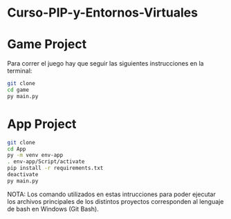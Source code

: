 # Curso-PIP-y-Entornos-Virtuales

# Game Project
Para correr el juego hay que seguir las siguientes instrucciones en la terminal:

```sh
git clone
cd game
py main.py
```

# App Project

```sh
git clone
cd App
py -m venv env-app
. env-app/Script/activate 
pip install -r requirements.txt
deactivate
py main.py
```

NOTA: Los comando utilizados en estas intrucciones para poder ejecutar los archivos principales de los distintos proyectos corresponden al lenguaje de bash en Windows (Git Bash).